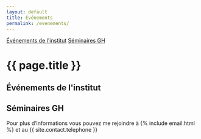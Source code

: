 ```yaml
---
layout: default
title: Événements
permalink: /evenements/
---
```


<div class="subnav">
    <a href="{{ site.baseurl }}/evenements/#institut">Événements de l'institut</a>
    <a href="{{ site.baseurl }}/evenements/#seminaire-gh">Séminaires GH</a>
</div>

<h1>{{ page.title }}</h1>

<h2 id="institut">Événements de l'institut</h2>

<h2 id="seminaires-gh">Séminaires GH</h2>

Pour plus d’informations vous pouvez me rejoindre à {% include email.html %} et au {{ site.contact.telephone }}
